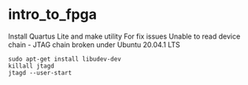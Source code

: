 # intro_to_fpga

Install Quartus Lite and make utility
For fix issues Unable to read device chain - JTAG chain broken under Ubuntu 20.04.1 LTS
```
sudo apt-get install libudev-dev
killall jtagd
jtagd --user-start
```
